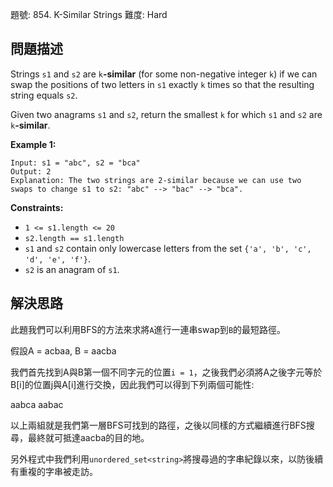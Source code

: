 題號: 854. K-Similar Strings
難度: Hard

## 問題描述
Strings `s1` and `s2` are `k`**-similar** (for some non-negative integer `k`) if we can swap the positions of two letters in `s1` exactly `k` times so that the resulting string equals `s2`.

Given two anagrams `s1` and `s2`, return the smallest `k` for which `s1` and `s2` are `k`**-similar**.

**Example 1:**
```
Input: s1 = "abc", s2 = "bca"
Output: 2
Explanation: The two strings are 2-similar because we can use two swaps to change s1 to s2: "abc" --> "bac" --> "bca".
```
**Constraints:**

- `1 <= s1.length <= 20`
- `s2.length == s1.length`
- `s1` and `s2` contain only lowercase letters from the set `{'a', 'b', 'c', 'd', 'e', 'f'}`.
- `s2` is an anagram of `s1`.

## 解決思路
此題我們可以利用BFS的方法來求將`A`進行一連串swap到`B`的最短路徑。

假設A = acbaa, B = aacba

我們首先找到A與B第一個不同字元的位置`i = 1`，之後我們必須將A之後字元等於B[i]的位置j與A[i]進行交換，因此我們可以得到下列兩個可能性:

aabca
aabac

以上兩組就是我們第一層BFS可找到的路徑，之後以同樣的方式繼續進行BFS搜尋，最終就可抵達aacba的目的地。

另外程式中我們利用`unordered_set<string>`將搜尋過的字串紀錄以來，以防後續有重複的字串被走訪。

